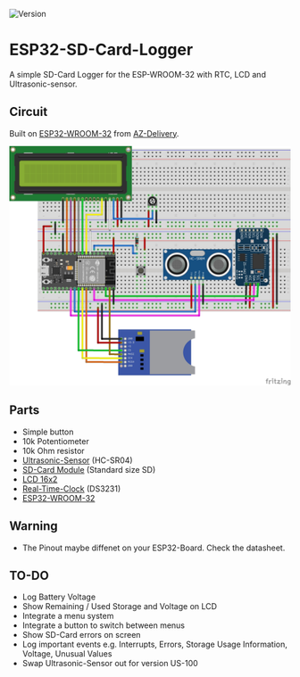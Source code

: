 ![Version](https://img.shields.io/github/v/release/ZeroTwoWeeb/ESP32-SD-Card-Logger?include_prereleases)

# ESP32-SD-Card-Logger

A simple SD-Card Logger for the ESP-WROOM-32 with RTC, LCD and Ultrasonic-sensor.

## Circuit

Built on <a href="https://www.az-delivery.de/products/esp32-dev-kit-c-v4-unverlotet">ESP32-WROOM-32</a> from <a href="https://www.az-delivery.de/en">AZ-Delivery</a>.

<img src=./graphics/Circuit.jpg width=600>

## Parts

- Simple button
- 10k Potentiometer
- 10k Ohm resistor
- <a href="https://www.az-delivery.de/products/3er-set-hc-sr04-ultraschallmodule">Ultrasonic-Sensor</a> (HC-SR04)
- <a href="https://www.amazon.de/-/en/SUNFOUNDER-SD-Card-Module-Arduino/dp/B07R6HQGS1/ref=sr_1_4?crid=2JJTJ383MF7DM&keywords=sd-kartenmodul&qid=1670612869&sprefix=sd-card+module%2Caps%2C134&sr=8-4">SD-Card Module</a> (Standard size SD)
- <a href="https://www.az-delivery.de/products/16x2-lcd-blaues-display">LCD 16x2</a>
- <a href="https://www.az-delivery.de/products/ds3231-real-time-clock">Real-Time-Clock</a> (DS3231)
- <a href="https://www.az-delivery.de/products/esp32-dev-kit-c-v4-unverlotet">ESP32-WROOM-32</a>

## Warning

- The Pinout maybe diffenet on your ESP32-Board. Check the datasheet.

## TO-DO

- Log Battery Voltage
- Show Remaining / Used Storage and Voltage on LCD
- Integrate a menu system
- Integrate a button to switch between menus
- Show SD-Card errors on screen
- Log important events e.g. Interrupts, Errors, Storage Usage Information, Voltage, Unusual Values
- Swap Ultrasonic-Sensor out for version US-100
